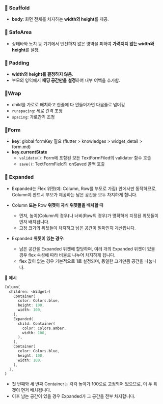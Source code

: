 ### 📍 Scaffold

- **body**: 화면 전체를 차지하는 **width와 height**를 제공.

### 📍 SafeArea

- 상태바와 노치 등 기기에서 안전하지 않은 영역을 피하여 **가려지지 않는 width와 height**를 설정.

### 📍 Padding

- **width와 height를 결정하지 않음**.
- 부모의 영역에서 **패딩 공간만을 설정**하여 내부 여백을 추가함.

### 📍Wrap

- child를 가로로 배치하고 한줄에 다 안들어가면 다음줄로 넘어감
- `runspacing`: 세로 간격 조정
- `spacing`: 가로간격 조정

### 📍Form

- **key**: global formKey 필요 (flutter > knowledges > widget_detail > form.md)
- **key.currentState**
  - `validate()`: Form에 포함된 모든 TextFormFiled의 validator 함수 호출
  - `save()`: TextFormField의 onSaved 콜백 호출

### 📍 Expanded

- Expanded는 Flex 위젯(예: Column, Row를 부모로 가짐) 안에서만 동작하므로, Column이 반드시 부모가 제공하는 남은 공간을 모두 차지하게 합니다.
- Column **또는** Row **위젯이 자식 위젯들을 배치할 때**
  - 먼저, 높이(Column의 경우)나 너비(Row의 경우)가 명확하게 지정된 위젯들이 먼저 배치됩니다.
  - 고정 크기의 위젯들이 차지하고 남은 공간이 얼마인지 계산합니다.

- Expanded **위젯이 있는 경우**:
  - 남은 공간을 Expanded 위젯에 할당하며, 여러 개의 Expanded 위젯이 있을 경우 flex 속성에 따라 비율로 나누어 차지하게 됩니다.
  - flex 값이 없는 경우 기본적으로 1로 설정되며, 동일한 크기만큼 공간을 나눕니다.

🌈 **예시**

```dart
Column(
  children: <Widget>[
    Container(
      color: Colors.blue,
      height: 100,
      width: 100,
    ),
    Expanded(
      child: Container(
        color: Colors.amber,
        width: 100,
      ),
    ),
    Container(
      color: Colors.blue,
      height: 100,
      width: 100,
    ),
  ],
)
```

- 첫 번째와 세 번째 Container는 각각 높이가 100으로 고정되어 있으므로, 이 두 위젯이 먼저 배치됩니다.
- 이후 남는 공간이 있을 경우 Expanded가 그 공간을 전부 차지합니다.
